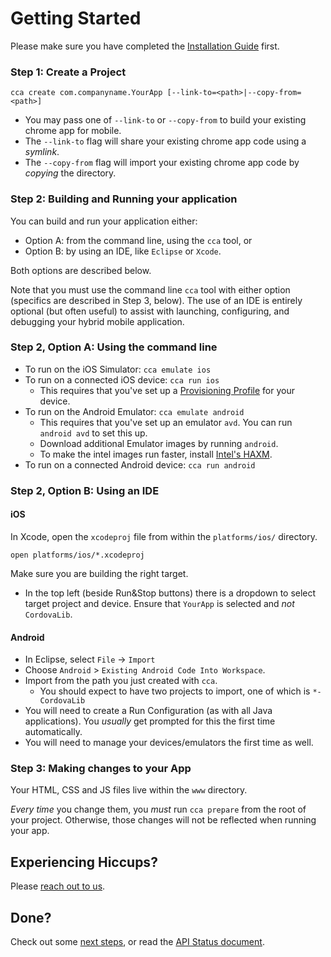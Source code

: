 # Getting Started

Please make sure you have completed the [Installation Guide](Installation.md) first.

### Step 1: Create a Project

    cca create com.companyname.YourApp [--link-to=<path>|--copy-from=<path>]

* You may pass one of `--link-to` or `--copy-from` to build your existing chrome app for mobile.
* The `--link-to` flag will share your existing chrome app code using a _symlink_.
* The `--copy-from` flag will import your existing chrome app code by _copying_ the directory.

### Step 2: Building and Running your application

You can build and run your application either:
* Option A: from the command line, using the `cca` tool, or
* Option B: by using an IDE, like `Eclipse` or `Xcode`.

Both options are described below.

Note that you must use the command line `cca` tool with either option (specifics are described in Step 3, below).  The use of an IDE is entirely optional (but often useful) to assist with launching, configuring, and debugging your hybrid mobile application.

### Step 2, Option A: Using the command line

* To run on the iOS Simulator: `cca emulate ios`
* To run on a connected iOS device: `cca run ios`
  * This requires that you've set up a [Provisioning Profile](http://stackoverflow.com/questions/3362652/what-is-a-provisioning-profile-used-for-when-developing-iphone-applications) for your device.
* To run on the Android Emulator: `cca emulate android`
  * This requires that you've set up an emulator `avd`. You can run `android avd` to set this up.
  * Download additional Emulator images by running `android`.
  * To make the intel images run faster, install [Intel's HAXM](http://software.intel.com/en-us/articles/intel-hardware-accelerated-execution-manager/).
* To run on a connected Android device: `cca run android`


### Step 2, Option B: Using an IDE

#### iOS

In Xcode, open the `xcodeproj` file from within the `platforms/ios/` directory.

    open platforms/ios/*.xcodeproj

Make sure you are building the right target.
  * In the top left (beside Run&Stop buttons) there is a dropdown to select target project and device.  Ensure that `YourApp` is selected and _not_ `CordovaLib`.

#### Android

* In Eclipse, select `File` -> `Import`
* Choose `Android` > `Existing Android Code Into Workspace`.
* Import from the path you just created with `cca`.
    * You should expect to have two projects to import, one of which is `*-CordovaLib`
* You will need to create a Run Configuration (as with all Java applications).  You _usually_ get prompted for this the first time automatically.
* You will need to manage your devices/emulators the first time as well.

### Step 3: Making changes to your App

Your HTML, CSS and JS files live within the `www` directory.

_Every time_ you change them, you _must_ run `cca prepare` from the root of your project.  Otherwise, those changes will not be reflected when running your app.

## Experiencing Hiccups?

Please [reach out to us](mailto:mobile-chrome-apps@googlegroups.com).

## Done?

Check out some [next steps](NextSteps.md), or read the [API Status document](APIStatus.md).
